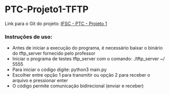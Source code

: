 # PTC-Projeto1-TFTP

Link para o Git do projeto: [IFSC - PTC - Projeto 1](https://github.com/FabianoKraemer/PTC-Projeto1-TFTP)

### Instruções de uso:

- Antes de iniciar a execução do programa, é necessário baixar o binário do tftp_server fornecido pelo professor
- Iniciar o programa de testes tftp_server com o comando: ./tftp_server ~/ 5555
- Para iniciar o código digite: python3 main.py
- Escolher entre opção 1 para transmitir ou opção 2 para receber o arquivo e pressionar enter
- O código permite comunicação bidirecional (enviar e receber)
